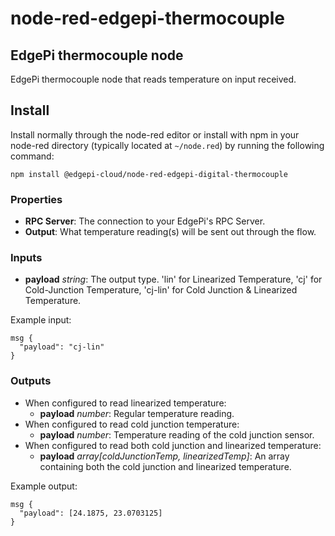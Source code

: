 # node-red-edgepi-thermocouple

## EdgePi thermocouple node

EdgePi thermocouple node that reads temperature on input received.

## Install

Install normally through the node-red editor or install with npm in your node-red directory
(typically located at `~/node.red`) by running the following command:

```
npm install @edgepi-cloud/node-red-edgepi-digital-thermocouple
```

### Properties

- **RPC Server**: The connection to your EdgePi's RPC Server.
- **Output**: What temperature reading(s) will be sent out through the flow.

### Inputs

- **payload** _string_: The output type. 'lin' for Linearized Temperature, 'cj' for Cold-Junction
  Temperature, 'cj-lin' for Cold Junction & Linearized Temperature.

Example input:
```
msg {
  "payload": "cj-lin"
}
```

### Outputs

- When configured to read linearized temperature:
  - **payload** _number_: Regular temperature reading.
- When configured to read cold junction temperature:
  - **payload** _number_: Temperature reading of the cold junction sensor.
- When configured to read both cold junction and linearized temperature:
  - **payload** _array[coldJunctionTemp, linearizedTemp]_: An array containing both the cold junction and linearized temperature.

Example output:
```
msg {
  "payload": [24.1875, 23.0703125]
}
```